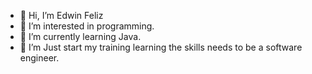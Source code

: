 - 👋 Hi, I’m Edwin Feliz
- 👀 I’m interested in programming.
- 🌱 I’m currently learning Java.
- 💞️ I’m Just start my training learning the skills needs to be a software engineer.

<!---
edwinfeliz/edwinfeliz is a ✨ special ✨ repository because its `README.md` (this file) appears on your GitHub profile.
You can click the Preview link to take a look at your changes.
--->

